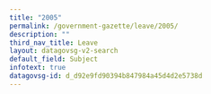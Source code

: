 ```yaml
---
title: "2005"
permalink: /government-gazette/leave/2005/
description: ""
third_nav_title: Leave
layout: datagovsg-v2-search
default_field: Subject
infotext: true
datagovsg-id: d_d92e9fd90394b847984a45d4d2e5738d
---
```

